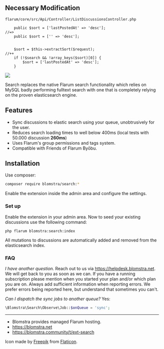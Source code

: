 ## Necessary Modification
`flarum/core/src/Api/Controller/ListDiscussionsController.php`
``` 
    public $sort = ['lastPostedAt' => 'desc'];
//=>
    public $sort = ['' => 'desc'];


    $sort = $this->extractSort($request);
//++
    if (!$search && !array_keys($sort)[0]) {
        $sort = ['lastPostedAt' => 'desc'];
    }
```

![](https://extiverse.com/extension/blomstra/search/open-graph-image)

Search replaces the native Flarum search functionality which relies on MySQL badly performing
fulltext search with one that is completely relying on the proven elasticsearch engine.

## Features

- Sync discussions to elastic search using your queue, unobtrusively for the user.
- Reduces search loading times to well below 400ms (local tests with 50.000 discussion **260ms**)
- Uses Flarum's group permissions and tags system.
- Compatible with Friends of Flarum Byōbu.

## Installation

Use composer:

```bash
composer require blomstra/search:*
```

Enable the extension inside the admin area and configure the settings.

### Set up

Enable the extension in your admin area. Now to seed your existing discussions use the following command:

```
php flarum blomstra:search:index
```

All mutations to discussions are automatically added and removed from the elasticsearch index.

### FAQ

*I have another question.*
Reach out to us via https://helpdesk.blomstra.net. We will get back to you as soon as we can. If you have a running subscription please mention when you started your plan and/or which plan you are on. Always add sufficient information when reporting errors. We prefer errors being reported here, but understand that sometimes you can't.

*Can I dispatch the sync jobs to another queue?*
Yes:

```php
\Blomstra\Search\Observe\Job::$onQueue = 'sync';
```

---

- Blomstra provides managed Flarum hosting.
- https://blomstra.net
- https://blomstra.community/t/ext-search

Icon made by [Freepik](https://www.freepik.com) from [Flaticon](https://www.flaticon.com/).
